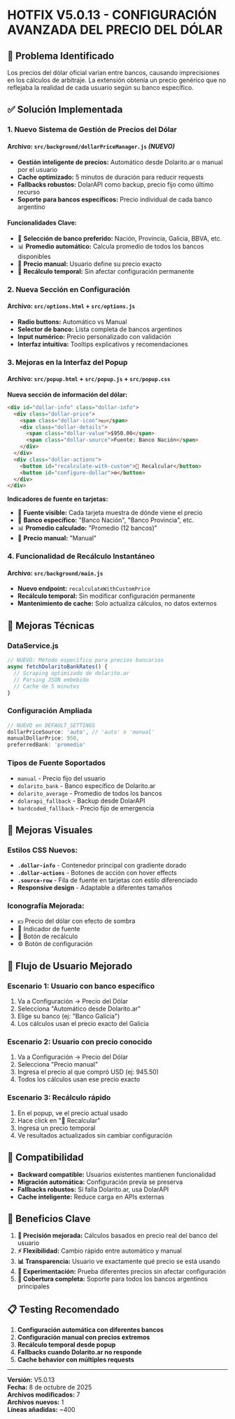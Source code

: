 # HOTFIX V5.0.13 - CONFIGURACIÓN AVANZADA DEL PRECIO DEL DÓLAR

## 🎯 Problema Identificado

Los precios del dólar oficial varían entre bancos, causando imprecisiones en los cálculos de arbitraje. La extensión obtenía un precio genérico que no reflejaba la realidad de cada usuario según su banco específico.

## ✅ Solución Implementada

### 1. **Nuevo Sistema de Gestión de Precios del Dólar**

#### **Archivo:** `src/background/dollarPriceManager.js` *(NUEVO)*
- **Gestión inteligente de precios:** Automático desde Dolarito.ar o manual por el usuario
- **Cache optimizado:** 5 minutos de duración para reducir requests
- **Fallbacks robustos:** DolarAPI como backup, precio fijo como último recurso
- **Soporte para bancos específicos:** Precio individual de cada banco argentino

#### **Funcionalidades Clave:**
- 🏦 **Selección de banco preferido:** Nación, Provincia, Galicia, BBVA, etc.
- 📊 **Promedio automático:** Calcula promedio de todos los bancos disponibles
- 👤 **Precio manual:** Usuario define su precio exacto
- 🔄 **Recálculo temporal:** Sin afectar configuración permanente

### 2. **Nueva Sección en Configuración**

#### **Archivo:** `src/options.html` + `src/options.js`
- **Radio buttons:** Automático vs Manual
- **Selector de banco:** Lista completa de bancos argentinos
- **Input numérico:** Precio personalizado con validación
- **Interfaz intuitiva:** Tooltips explicativos y recomendaciones

### 3. **Mejoras en la Interfaz del Popup**

#### **Archivo:** `src/popup.html` + `src/popup.js` + `src/popup.css`

**Nueva sección de información del dólar:**
```html
<div id="dollar-info" class="dollar-info">
  <div class="dollar-price">
    <span class="dollar-icon">💵</span>
    <div class="dollar-details">
      <span class="dollar-value">$950.00</span>
      <span class="dollar-source">Fuente: Banco Nación</span>
    </div>
  </div>
  <div class="dollar-actions">
    <button id="recalculate-with-custom">🔄 Recalcular</button>
    <button id="configure-dollar">⚙️</button>
  </div>
</div>
```

**Indicadores de fuente en tarjetas:**
- 📍 **Fuente visible:** Cada tarjeta muestra de dónde viene el precio
- 🏦 **Banco específico:** "Banco Nación", "Banco Provincia", etc.
- 📊 **Promedio calculado:** "Promedio (12 bancos)"
- 👤 **Precio manual:** "Manual"

### 4. **Funcionalidad de Recálculo Instantáneo**

#### **Archivo:** `src/background/main.js`
- **Nuevo endpoint:** `recalculateWithCustomPrice`
- **Recálculo temporal:** Sin modificar configuración permanente
- **Mantenimiento de cache:** Solo actualiza cálculos, no datos externos

## 🔧 Mejoras Técnicas

### **DataService.js**
```javascript
// NUEVO: Método específico para precios bancarios
async fetchDolaritoBankRates() {
  // Scraping optimizado de dolarito.ar
  // Parsing JSON embebido
  // Cache de 5 minutos
}
```

### **Configuración Ampliada**
```javascript
// NUEVO en DEFAULT_SETTINGS
dollarPriceSource: 'auto', // 'auto' o 'manual'
manualDollarPrice: 950,
preferredBank: 'promedio'
```

### **Tipos de Fuente Soportados**
- `manual` - Precio fijo del usuario
- `dolarito_bank` - Banco específico de Dolarito.ar
- `dolarito_average` - Promedio de todos los bancos
- `dolarapi_fallback` - Backup desde DolarAPI
- `hardcoded_fallback` - Precio fijo de emergencia

## 🎨 Mejoras Visuales

### **Estilos CSS Nuevos:**
- **`.dollar-info`** - Contenedor principal con gradiente dorado
- **`.dollar-actions`** - Botones de acción con hover effects
- **`.source-row`** - Fila de fuente en tarjetas con estilo diferenciado
- **Responsive design** - Adaptable a diferentes tamaños

### **Iconografía Mejorada:**
- 💵 Precio del dólar con efecto de sombra
- 📍 Indicador de fuente
- 🔄 Botón de recálculo
- ⚙️ Botón de configuración

## 📱 Flujo de Usuario Mejorado

### **Escenario 1: Usuario con banco específico**
1. Va a Configuración → Precio del Dólar
2. Selecciona "Automático desde Dolarito.ar"
3. Elige su banco (ej: "Banco Galicia")
4. Los cálculos usan el precio exacto del Galicia

### **Escenario 2: Usuario con precio conocido**
1. Va a Configuración → Precio del Dólar
2. Selecciona "Precio manual"
3. Ingresa el precio al que compró USD (ej: 945.50)
4. Todos los cálculos usan ese precio exacto

### **Escenario 3: Recálculo rápido**
1. En el popup, ve el precio actual usado
2. Hace click en "🔄 Recalcular"
3. Ingresa un precio temporal
4. Ve resultados actualizados sin cambiar configuración

## 🔄 Compatibilidad

- **Backward compatible:** Usuarios existentes mantienen funcionalidad
- **Migración automática:** Configuración previa se preserva
- **Fallbacks robustos:** Si falla Dolarito.ar, usa DolarAPI
- **Cache inteligente:** Reduce carga en APIs externas

## 🚀 Beneficios Clave

1. **🎯 Precisión mejorada:** Cálculos basados en precio real del banco del usuario
2. **⚡ Flexibilidad:** Cambio rápido entre automático y manual
3. **📊 Transparencia:** Usuario ve exactamente qué precio se está usando
4. **🔄 Experimentación:** Prueba diferentes precios sin afectar configuración
5. **🏦 Cobertura completa:** Soporte para todos los bancos argentinos principales

## 📋 Testing Recomendado

1. **Configuración automática con diferentes bancos**
2. **Configuración manual con precios extremos**
3. **Recálculo temporal desde popup**
4. **Fallbacks cuando Dolarito.ar no responde**
5. **Cache behavior con múltiples requests**

---

**Versión:** V5.0.13  
**Fecha:** 8 de octubre de 2025  
**Archivos modificados:** 7  
**Archivos nuevos:** 1  
**Líneas añadidas:** ~400